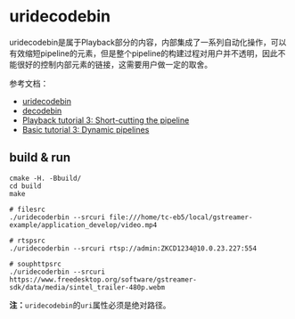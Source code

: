 <!--
 * @Description: README of uridecodebin
 * @version: 1.0
 * @Author: Ricardo Lu<shenglu1202@163.com>
 * @Date: 2021-08-27 08:09:29
 * @LastEditors: Please set LastEditors
 * @LastEditTime: 2021-09-03 23:55:45
-->
# uridecodebin

uridecodebin是属于Playback部分的内容，内部集成了一系列自动化操作，可以有效缩短pipeline的元素，但是整个pipeline的构建过程对用户并不透明，因此不能很好的控制内部元素的链接，这需要用户做一定的取舍。

参考文档：
- [uridecodebin](https://gstreamer.freedesktop.org/documentation/playback/uridecodebin.html?gi-language=c#uridecodebin-page)
- [decodebin](https://gstreamer.freedesktop.org/documentation/playback/decodebin.html?gi-language=c#decodebin-page)
- [Playback tutorial 3: Short-cutting the pipeline](https://gstreamer.freedesktop.org/documentation/tutorials/playback/short-cutting-the-pipeline.html#)
- [Basic tutorial 3: Dynamic pipelines](https://thiblahute.github.io/GStreamer-doc/tutorials/basic/dynamic-pipelines.html?gi-language=c)

## build & run
```shell
cmake -H. -Bbuild/
cd build
make

# filesrc
./uridecoderbin --srcuri file:///home/tc-eb5/local/gstreamer-example/application_develop/video.mp4

# rtspsrc
./uridecoderbin --srcuri rtsp://admin:ZKCD1234@10.0.23.227:554

# souphttpsrc
./uridecoderbin --srcuri https://www.freedesktop.org/software/gstreamer-sdk/data/media/sintel_trailer-480p.webm
```
**注：**`uridecodebin`的`uri`属性必须是绝对路径。